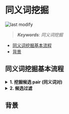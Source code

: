 同义词挖掘
===
<!--START_SECTION:badge-->

![last modify](https://img.shields.io/static/v1?label=last%20modify&message=2025-08-02%2000%3A35%3A22&color=yellowgreen&style=flat-square)

<!--END_SECTION:badge-->
<!--info
top: false
hidden: true
-->

> ***Keywords**: 同义词挖掘*

<!--START_SECTION:toc-->
- [同义词挖掘基本流程](#同义词挖掘基本流程)
- [背景](#背景)
<!--END_SECTION:toc-->


<!--

<div align='center'><img src='path/to/xxx.png' height='300'/></div>

<details><summary><b>点击展开</b></summary>
</details>

HTML 空格: &nbsp;
-->

## 同义词挖掘基本流程

<details><summary><b>1. 挖掘候选 pair (同义词对)</b></summary>

**基于用户行为**
- Session 共现 (用户在一段时间内先后输入的不同搜索词)
    - 这些词在语义或意图上可能存在关联, 可作为潜在同义词候选对;
- 点击同源 (统计不同搜索词点击相同实体的比例)
    - Query A -> 实体 X
    - Query A -> 实体 X
    - **(可选)** 当 $P(X|Q_A) ≈ P(X|Q_B)$ 时视为候选对

    $$P(X|Q) = \frac{搜索词Q点击商户X的次数}{搜索词Q的点击总次数}$$

**基于文本相似度**
1. 中文拼音相似度 (如"麦当劳" vs "麦当当");
2. 编辑距离 (如"烧烤" vs "烧拷");
3. 包含关系 (如"火锅" vs "重庆火锅");
4. 向量相似度

</details>

<details><summary><b>2. 候选过滤</b></summary>



</details>


## 背景